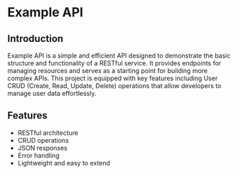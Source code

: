 # Example API

## Introduction
Example API is a simple and efficient API designed to demonstrate the basic structure and functionality of a RESTful service. It provides endpoints for managing resources and serves as a starting point for building more complex APIs. This project is equipped with key features including User CRUD (Create, Read, Update, Delete) operations that allow developers to manage user data effortlessly.

## Features
- RESTful architecture
- CRUD operations
- JSON responses
- Error handling
- Lightweight and easy to extend
